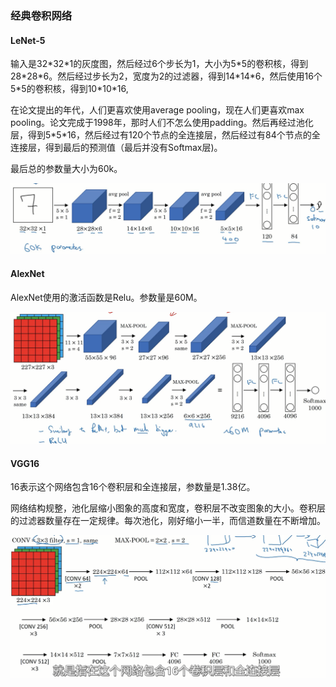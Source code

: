### 经典卷积网络

#### LeNet-5

输入是32\*32\*1的灰度图，然后经过6个步长为1，大小为5\*5的卷积核，得到28\*28\*6。然后经过步长为2，宽度为2的过滤器，得到14\*14\*6，然后使用16个5\*5的卷积核，得到10\*10\*16,

在论文提出的年代，人们更喜欢使用average pooling，现在人们更喜欢max pooling。论文完成于1998年，那时人们不怎么使用padding。然后再经过池化层，得到5\*5\*16，然后经过有120个节点的全连接层，然后经过有84个节点的全连接层，得到最后的预测值（最后并没有Softmax层)。

最后总的参数量大小为60k。

![lenet](./img/Lenet5.png)

#### AlexNet

AlexNet使用的激活函数是Relu。参数量是60M。

![alexnet](./img/AlexNet.png)

#### VGG16

16表示这个网络包含16个卷积层和全连接层，参数量是1.38亿。

网络结构规整，池化层缩小图象的高度和宽度，卷积层不改变图象的大小。卷积层的过滤器数量存在一定规律。每次池化，刚好缩小一半，而信道数量在不断增加。

![vgg16](./img/vgg16.png)